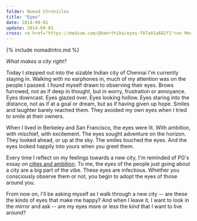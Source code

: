 ```yaml
---
folder: Nomad Chronicles
title: "Eyes"
date: 2014-09-01
update: 2014-09-01
cross: <a href="https://medium.com/@keerthiko/eyes-f07a01a682f1">on Medium</a>
---
```

{% include nomadintro.md %}

*What makes a city right?*

Today I stepped out into the sizable Indian city of Chennai I'm currently staying in. Walking with no earphones in, much of my attention was on the people I passed. I found myself drawn to observing their eyes. Brows furrowed, not as if deep in thought, but in worry, frustration or annoyance. Eyes downcast. Eyes glazed over. Eyes looking hollow. Eyes staring into the distance, not as if at a goal or dream, but as if having given up hope. Smiles and laughter barely reached them. They avoided my own eyes when I tried to smile at their owners.

When I lived in Berkeley and San Francisco, the eyes were lit. With ambition, with mischief, with excitement. The eyes sought adventure on the horizon. They looked ahead, or up at the sky. The smiles touched the eyes. And the eyes looked happily into yours when you greet them.

Every time I reflect on my feelings towards a new city, I'm reminded of PG's essay on [cities and ambition](http://paulgraham.com/cities.html). To me, the eyes of the people just going about a city are a big part of the vibe. These eyes are infectious. Whether you consciously observe them or not, you begin to adopt the eyes of those around you.

From now on, I'll be asking myself as I walk through a new city -- are these the kinds of eyes that make me happy? And when I leave it, I want to look in the mirror and ask -- are my eyes more or less the kind that I want to live around?